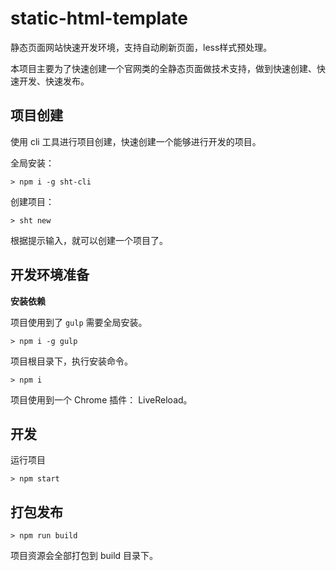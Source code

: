 # static-html-template
静态页面网站快速开发环境，支持自动刷新页面，less样式预处理。

本项目主要为了快速创建一个官网类的全静态页面做技术支持，做到快速创建、快速开发、快速发布。

## 项目创建

使用 cli 工具进行项目创建，快速创建一个能够进行开发的项目。

全局安装：

```
> npm i -g sht-cli
```

创建项目：

```
> sht new
```

根据提示输入，就可以创建一个项目了。

## 开发环境准备

**安装依赖**

项目使用到了 `gulp` 需要全局安装。

```
> npm i -g gulp
```

项目根目录下，执行安装命令。

```
> npm i
```

项目使用到一个 Chrome 插件： LiveReload。

## 开发

运行项目

```
> npm start
```

## 打包发布

```
> npm run build
```

项目资源会全部打包到 build 目录下。
